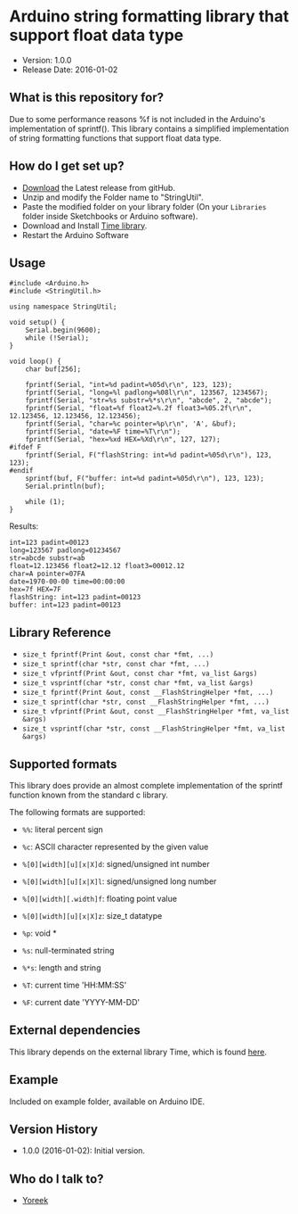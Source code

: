 # Arduino string formatting library that support float data type

* Version: 1.0.0
* Release Date: 2016-01-02

## What is this repository for? ##

Due to some performance reasons %f is not included in the Arduino's implementation of sprintf().
This library contains a simplified implementation of string formatting functions that support float data type.

## How do I get set up? ##

 * [Download](https://github.com/yoreek/Arduino-StringUtil/archive/master.zip) the Latest release from gitHub.
 * Unzip and modify the Folder name to "StringUtil".
 * Paste the modified folder on your library folder (On your `Libraries` folder inside Sketchbooks or Arduino software).
 * Download and Install [Time library](https://github.com/PaulStoffregen/Time).
 * Restart the Arduino Software


## Usage ##

```
#include <Arduino.h>
#include <StringUtil.h>

using namespace StringUtil;

void setup() {
    Serial.begin(9600);
    while (!Serial);
}

void loop() {
    char buf[256];

    fprintf(Serial, "int=%d padint=%05d\r\n", 123, 123);
    fprintf(Serial, "long=%l padlong=%08l\r\n", 123567, 1234567);
    fprintf(Serial, "str=%s substr=%*s\r\n", "abcde", 2, "abcde");
    fprintf(Serial, "float=%f float2=%.2f float3=%05.2f\r\n", 12.123456, 12.123456, 12.123456);
    fprintf(Serial, "char=%c pointer=%p\r\n", 'A', &buf);
    fprintf(Serial, "date=%F time=%T\r\n");
    fprintf(Serial, "hex=%xd HEX=%Xd\r\n", 127, 127);
#ifdef F
    fprintf(Serial, F("flashString: int=%d padint=%05d\r\n"), 123, 123);
#endif
    sprintf(buf, F("buffer: int=%d padint=%05d\r\n"), 123, 123);
    Serial.println(buf);

    while (1);
}
```

Results:
```
int=123 padint=00123
long=123567 padlong=01234567
str=abcde substr=ab
float=12.123456 float2=12.12 float3=00012.12
char=A pointer=07FA
date=1970-00-00 time=00:00:00
hex=7f HEX=7F
flashString: int=123 padint=00123
buffer: int=123 padint=00123
```

## Library Reference ##

- `size_t fprintf(Print &out, const char *fmt, ...)`
- `size_t sprintf(char *str, const char *fmt, ...)`
- `size_t vfprintf(Print &out, const char *fmt, va_list &args)`
- `size_t vsprintf(char *str, const char *fmt, va_list &args)`
- `size_t fprintf(Print &out, const __FlashStringHelper *fmt, ...)`
- `size_t sprintf(char *str, const __FlashStringHelper *fmt, ...)`
- `size_t vfprintf(Print &out, const __FlashStringHelper *fmt, va_list &args)`
- `size_t vsprintf(char *str, const __FlashStringHelper *fmt, va_list &args)`

## Supported formats ##

This library does provide an almost complete implementation of the sprintf function known from the standard c library.

The following formats are supported:

* `%%`: literal percent sign

* `%c`: ASCII character represented by the given value

* `%[0][width][u][x|X]d`: signed/unsigned int number

* `%[0][width][u][x|X]l`: signed/unsigned long number

* `%[0][width][.width]f`: floating point value

* `%[0][width][u][x|X]z`: size_t datatype

* `%p`: void *

* `%s`: null-terminated string

* `%*s`: length and string

* `%T`: current time 'HH:MM:SS'

* `%F`: current date 'YYYY-MM-DD'


## External dependencies ##

This library depends on the external library Time, which is found [here](https://github.com/PaulStoffregen/Time).


## Example ##

Included on example folder, available on Arduino IDE.


## Version History ##

 * 1.0.0 (2016-01-02): Initial version.


## Who do I talk to? ##

 * [Yoreek](https://github.com/yoreek)
